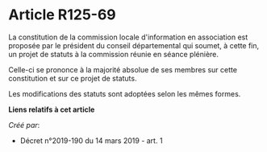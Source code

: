 # Article R125-69

La constitution de la commission locale d'information en association est proposée par le président du conseil départemental
qui soumet, à cette fin, un projet de statuts à la commission réunie en séance plénière.

Celle-ci se prononce à la majorité absolue de ses membres sur cette constitution et sur ce projet de statuts.

Les modifications des statuts sont adoptées selon les mêmes formes.

**Liens relatifs à cet article**

_Créé par_:

  - Décret n°2019-190 du 14 mars 2019 - art. 1
